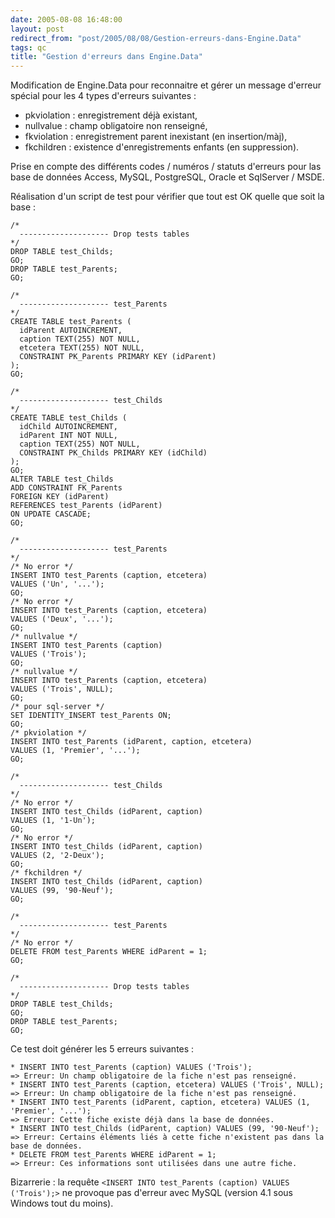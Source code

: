 ```yaml
---
date: 2005-08-08 16:48:00
layout: post
redirect_from: "post/2005/08/08/Gestion-erreurs-dans-Engine.Data"
tags: qc
title: "Gestion d'erreurs dans Engine.Data"
---
```


Modification de Engine.Data pour reconnaitre et gérer un message d'erreur
spécial pour les 4 types d'erreurs suivantes :

* pkviolation : enregistrement déjà existant,
* nullvalue : champ obligatoire non renseigné,
* fkviolation : enregistrement parent inexistant (en
insertion/màj),
* fkchildren : existence d'enregistrements enfants (en
suppression).

Prise en compte des différents codes / numéros / statuts d'erreurs pour las
base de données Access, MySQL, PostgreSQL, Oracle et SqlServer / MSDE.

Réalisation d'un script de test pour vérifier que tout est OK quelle que
soit la base :

```
/*
  -------------------- Drop tests tables
*/
DROP TABLE test_Childs;
GO;
DROP TABLE test_Parents;
GO;

/*
  -------------------- test_Parents
*/
CREATE TABLE test_Parents (
  idParent AUTOINCREMENT,
  caption TEXT(255) NOT NULL,
  etcetera TEXT(255) NOT NULL,
  CONSTRAINT PK_Parents PRIMARY KEY (idParent)
);
GO;

/*
  -------------------- test_Childs
*/
CREATE TABLE test_Childs (
  idChild AUTOINCREMENT,
  idParent INT NOT NULL,
  caption TEXT(255) NOT NULL,
  CONSTRAINT PK_Childs PRIMARY KEY (idChild)
);
GO;
ALTER TABLE test_Childs
ADD CONSTRAINT FK_Parents
FOREIGN KEY (idParent)
REFERENCES test_Parents (idParent)
ON UPDATE CASCADE; 
GO;

/*
  -------------------- test_Parents
*/
/* No error */
INSERT INTO test_Parents (caption, etcetera)
VALUES ('Un', '...');
GO;
/* No error */
INSERT INTO test_Parents (caption, etcetera)
VALUES ('Deux', '...');
GO;
/* nullvalue */
INSERT INTO test_Parents (caption)
VALUES ('Trois');
GO;
/* nullvalue */
INSERT INTO test_Parents (caption, etcetera)
VALUES ('Trois', NULL);
GO;
/* pour sql-server */
SET IDENTITY_INSERT test_Parents ON;
GO;
/* pkviolation */
INSERT INTO test_Parents (idParent, caption, etcetera)
VALUES (1, 'Premier', '...');
GO;

/*
  -------------------- test_Childs
*/
/* No error */
INSERT INTO test_Childs (idParent, caption)
VALUES (1, '1-Un');
GO;
/* No error */
INSERT INTO test_Childs (idParent, caption)
VALUES (2, '2-Deux');
GO;
/* fkchildren */
INSERT INTO test_Childs (idParent, caption)
VALUES (99, '90-Neuf');
GO;

/*
  -------------------- test_Parents
*/
/* No error */
DELETE FROM test_Parents WHERE idParent = 1;
GO;

/*
  -------------------- Drop tests tables
*/
DROP TABLE test_Childs;
GO;
DROP TABLE test_Parents;
GO;
```

Ce test doit générer les 5 erreurs suivantes :

```
* INSERT INTO test_Parents (caption) VALUES ('Trois');
=> Erreur: Un champ obligatoire de la fiche n'est pas renseigné.
* INSERT INTO test_Parents (caption, etcetera) VALUES ('Trois', NULL);
=> Erreur: Un champ obligatoire de la fiche n'est pas renseigné.
* INSERT INTO test_Parents (idParent, caption, etcetera) VALUES (1,
'Premier', '...');
=> Erreur: Cette fiche existe déjà dans la base de données.
* INSERT INTO test_Childs (idParent, caption) VALUES (99, '90-Neuf');
=> Erreur: Certains éléments liés à cette fiche n'existent pas dans la base de données.
* DELETE FROM test_Parents WHERE idParent = 1;
=> Erreur: Ces informations sont utilisées dans une autre fiche.
```

Bizarrerie : la requête `<INSERT INTO test_Parents (caption) VALUES
('Trois');>` ne provoque pas d'erreur avec MySQL (version 4.1 sous Windows tout
du moins).
